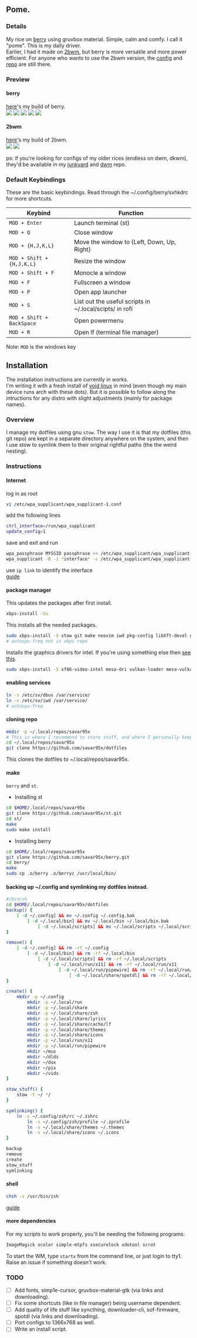 ## Pome.
### Details
My rice on [berry](https://berrywm.org) using gruvbox material. Simple, calm and comfy. I call it "pome". This is my daily driver.  
Earlier, I had it made on [2bwm](), but berry is more versatile and more power efficient. For anyone who wants to use the 2bwm version, the [config]() and [repo]() are still there.  
### Preview
#### berry
[here](https://github.com/savar95x/berry)'s my build of berry.  
<img src=.assets/pome2.0/show1.png />
<img src=.assets/pome2.0/show2.png />
<img src=.assets/pome2.0/show3.png />
<img src=.assets/pome2.0/show4.png />
<img src=.assets/pome2.0/show5.png />

#### 2bwm
[here](https://github.com/savar95x/2bwm)'s my build of 2bwm.  
<img src=.assets/pome/new3.png />
<img src=.assets/pome/old.png />

ps:
if you're looking for configs of my older rices (endless on dwm, dkwm), they'd be available in my [junkyard](https://github.com/savar95x/junkyard) and [dwm](https://github.com/savar95x/dwm) repo.

### Default Keybindings

These are the basic keybindings. Read through the ~/.config/berry/sxhkdrc for more shortcuts.

|        Keybind                    |                 Function                                     |
| --------------------------------- | ------------------------------------------------------------ |
| `MOD + Enter`                     | Launch terminal (st)                                  |
| `MOD + Q`                         | Close window                                                 |
| `MOD + {H,J,K,L}`                 | Move the window to {Left, Down, Up, Right}                   |
| `MOD + Shift + {H,J,K,L}`         | Resize the window                                            |
| `MOD + Shift + F`                 | Monocle a window                                            |
| `MOD + F`                         | Fullscreen a window                                          |
| `MOD + P`                         | Open app launcher                                            |
| `MOD + S`                         | List out the useful scripts in ~/.local/scipts/ in rofi      |
| `MOD + Shift + BackSpace`         | Open powermenu                                               |
| `MOD + R`                         | Open lf (terminal file manager)                              |

Note: `MOD` is the windows key

## Installation

The installation instructions are currently in works.  
I'm writing it with a fresh install of [void linux](https://voidlinux.org) in mind (even though my main device runs arch with these dots). But it is possible to follow along the intructions for any distro with slight adjustments (mainly for package names).  

### Overview
I manage my dotfiles using gnu `stow`. The way I use it is that my dotfiles (this git repo) are kept in a separate directory anywhere on the system, and then I use stow to symlink them to their original rightful paths (the the weird nesting).  

### Instructions
#### Internet
log in as root
```bash
vi /etc/wpa_supplicant/wpa_supplicant-1.conf
```
add the following lines
```bash
ctrl_interface=/run/wpa_supplicant
update_config=1
```
save and exit and run
```bash
wpa_passphrase MYSSID passphrase >> /etc/wpa_supplicant/wpa_supplicant-1.conf
wpa_supplicant -B -i *interface* -c /etc/wpa_supplicant/wpa_supplicant-1.conf
```
use `ip link` to identify the interface  
[guide](https://wiki.archlinux.org/title/wpa_supplicant)

#### package manager 
This updates the packages after first install.  
```bash
xbps-install -Su
```
This installs all the needed packages.  
```bash
sudo xbps-install -S stow git make neovim iwd pkg-config libXft-devel gcc libXinerama-devel xorg-server xf86-input-libinput xauth zsh zsh-syntax-highlighting lf ueberzug xinit sxhkd wmctrl xdo xdotool xwallpaper xset xsetroot xrdb setkbmap pipewire wireplumber mpd dunst libnotify ncmpcpp picom xbanish redshift polybar rofi mpv pamixer pulsemixer
# autocpu-freq not in xbps repo
```
Installs the graphics drivers for intel. If you're using something else then [see this](https://docs.voidlinux.org/config/graphical-session/graphics-drivers/index.html).  
```bash
sudo xbps-install -S xf86-video-intel mesa-dri vulkan-loader mesa-vulkan-intel intel-video-accel
```

#### enabling services
```bash
ln -s /etc/sv/dbus /var/service/
ln -s /etc/sv/iwd /var/service/
# autocpu-freq
```

#### cloning repo
```bash
mkdir -p ~/.local/repos/savar95x
# This is where I recommend to store stuff, and where I personally keep my dots on my system.  
cd ~/.local/repos/savar95x
git clone https://github.com/savar95x/dotfiles
```
This clones the dotfiles to ~/.local/repos/savar95x.  

#### make
`berry` and `st`.  

- Installing st
```bash
cd $HOME/.local/repos/savar95x
git clone https://github.com/savar95x/st.git
cd st/
make
sudo make install
```

- Installing berry
```bash
cd $HOME/.local/repos/savar95x
git clone https://github.com/savar95x/berry.git
cd berry/
make
sudo cp .o/berry .o/berryc /usr/local/bin/
```

#### backing up ~/.config and symlinking my dotfiles instead.  
```bash
#/bin/sh
cd $HOME/.local/repos/savar95x/dotfiles
backup() {
    [ -d ~/.config] && mv ~/.config ~/.config.bak
        [ -d ~/.local/bin] && mv ~/.local/bin ~/.local/bin.bak
            [ -d ~/.local/scripts] && mv ~/.local/scripts ~/.local/scripts.bak
}

remove() {
    [ -d ~/.config] && rm -rf ~/.config
        [ -d ~/.local/bin] && rm -rf ~/.local/bin
            [ -d ~/.local/scripts] && rm -rf ~/.local/scripts
                [ -d ~/.local/run/x11] && rm -rf ~/.local/run/x11
                    [ -d ~/.local/run/pipewire] && rm -rf ~/.local/run/pipewire
                        [ -d ~/.local/share/spotdl] && rm -rf ~/.local/share/spotdl
}

create() {
    mkdir -p ~/.config
        mkdir -p ~/.local/run
        mkdir -p ~/.local/share
        mkdir -p ~/.local/share/zsh
        mkdir -p ~/.local/share/lyrics
        mkdir -p ~/.local/share/cache/lf
        mkdir -p ~/.local/share/themes
        mkdir -p ~/.local/share/icons 
        mkdir -p ~/.local/run/x11
        mkdir -p ~/.local/run/pipewire
        mkdir ~/mus
        mkdir ~/dlds
        mkdir ~/dox
        mkdir ~/pix
        mkdir ~/vids
}

stow_stuff() {
    stow -t ~/ */
}

symlinking() {
    ln -s ~/.config/zsh/rc ~/.zshrc
        ln -s ~/.config/zsh/profile ~/.zprofile
        ln -s ~/.local/share/themes ~/.themes
        ln -s ~/.local/share/icons ~/.icons
}

backup
remove
create
stow_stuff
symlinking
```

#### shell
```bash
chsh -s /usr/bin/zsh
```
[guide](https://wiki.archlinux.org/title/command-line_shell)

#### more dependencies
For my scripts to work properly, you'll be needing the following programs:
```bash
ImageMagick xcolor simple-mtpfs xsecurelock xdotool scrot
```
To start the WM, type `startx` from the command line, or just login to tty1.  
Raise an issue if something doesn't work.  

### TODO
- [ ] Add fonts, simp1e-cursor, gruvbox-material-gtk (via links and downloading).
- [ ] Fix some shortcuts (like in file manager) being username dependent.  
- [ ] Add quality of life stuff like syncthing, downloader-cli, sof-firmware, spotdl (via links and downloading).
- [ ] Port configs to 1366x768 as well.
- [ ] Write an install script.

<!--
### Thanks
- voldemort(pentest2k) from discord or [KT-Chovy](https://reddit.com/u/KT-Chovy) for bearing every small improvement I made with the rice
- [Elkowar](https://github.com/elkowar/) for making me believe gruvbox can be aesthetic as well
- [adi1090x](https://github.com/adi1090x/) for his rofi configs
-->
